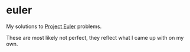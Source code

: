 # euler

My solutions to [Project Euler](https://projecteuler.net/) problems.

These are most likely not perfect, they reflect what I came up with on my own.
